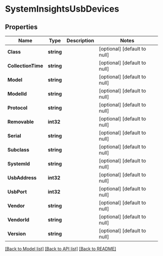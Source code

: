 # SystemInsightsUsbDevices

## Properties
Name | Type | Description | Notes
------------ | ------------- | ------------- | -------------
**Class** | **string** |  | [optional] [default to null]
**CollectionTime** | **string** |  | [optional] [default to null]
**Model** | **string** |  | [optional] [default to null]
**ModelId** | **string** |  | [optional] [default to null]
**Protocol** | **string** |  | [optional] [default to null]
**Removable** | **int32** |  | [optional] [default to null]
**Serial** | **string** |  | [optional] [default to null]
**Subclass** | **string** |  | [optional] [default to null]
**SystemId** | **string** |  | [optional] [default to null]
**UsbAddress** | **int32** |  | [optional] [default to null]
**UsbPort** | **int32** |  | [optional] [default to null]
**Vendor** | **string** |  | [optional] [default to null]
**VendorId** | **string** |  | [optional] [default to null]
**Version** | **string** |  | [optional] [default to null]

[[Back to Model list]](../README.md#documentation-for-models) [[Back to API list]](../README.md#documentation-for-api-endpoints) [[Back to README]](../README.md)

